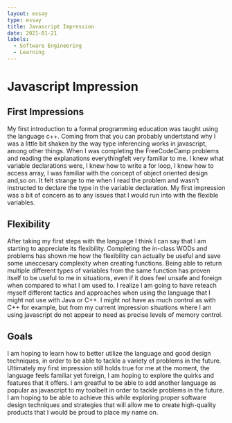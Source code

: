 ```yaml
---
layout: essay
type: essay
title: Javascript Impression
date: 2021-01-21
labels:
  - Software Engineering
  - Learning
---
```

# Javascript Impression

## First Impressions

My first introduction to a formal programming education was taught using the language c++. Coming from that you can 
probably undertstand why I was a little bit shaken by the way type inferencing works in javascript, among other things. 
When I was completing the FreeCodeCamp problems and reading the explanations everythingfelt very familiar to me. I knew
what variable declarations were, I knew how to write a for loop, I knew how to access array, I was familiar with the 
concept of object oriented design and,so on. It felt strange to me when I read the problem and wasn't instructed to 
declare the type in the variable declaration. My first impression was a bit of concern as to any issues that I would 
run into with the flexible variables.

## Flexibility

After taking my first steps with the language I think I can say that I am starting to appreciate its flexibility.
Completing the in-class WODs and problems has shown me how the flexibility can actually be useful and save some
uneccesary complexity when creating functions. Being able to return multiple different types of variables from the same
function has proven itself to be useful to me in situations, even if it does feel unsafe and foreign when compared to
what I am used to. I realize I am going to have reteach myself different tactics and approaches when using the language
that I might not use with Java or C++. I might not have as much control as with C++ for example, but from my current
impression situations where I am using javascript do not appear to need as precise levels of memory control.

## Goals

I am hoping to learn how to better utilize the language and good design techniques, in order to be able to tackle a
variety of problems in the future. Ultimately my first impression still holds true for me at the moment, the language
feels familiar yet foreign, I am hoping to explore the quirks and features that it offers. I am greatful to be able to
add another language as popular as javascript to my toolbelt in order to tackle problems in the future. I am hoping to
be able to achieve this while exploring proper software design techniques and strategies that will allow me to create
high-quality products that I would be proud to place my name on.
